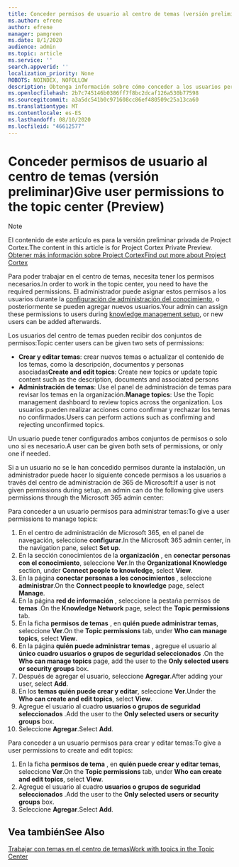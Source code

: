 ```yaml
---
title: Conceder permisos de usuario al centro de temas (versión preliminar)
ms.author: efrene
author: efrene
manager: pamgreen
ms.date: 8/1/2020
audience: admin
ms.topic: article
ms.service: ''
search.appverid: ''
localization_priority: None
ROBOTS: NOINDEX, NOFOLLOW
description: Obtenga información sobre cómo conceder a los usuarios permisos para realizar tareas en el centro de temas
ms.openlocfilehash: 2b7c745146b0386ff7f8bc2dcaf126a530b77598
ms.sourcegitcommit: a3a5dc541b0c971608cc86ef480509c25a13ca60
ms.translationtype: MT
ms.contentlocale: es-ES
ms.lasthandoff: 08/10/2020
ms.locfileid: "46612577"
---
```

# <a name="give-user-permissions-to-the-topic-center-preview"></a><span data-ttu-id="7c66f-103">Conceder permisos de usuario al centro de temas (versión preliminar)</span><span class="sxs-lookup"><span data-stu-id="7c66f-103">Give user permissions to the topic center (Preview)</span></span>

> [!Note] 
> <span data-ttu-id="7c66f-104">El contenido de este artículo es para la versión preliminar privada de Project Cortex.</span><span class="sxs-lookup"><span data-stu-id="7c66f-104">The content in this article is for Project Cortex Private Preview.</span></span> [<span data-ttu-id="7c66f-105">Obtener más información sobre Project Cortex</span><span class="sxs-lookup"><span data-stu-id="7c66f-105">Find out more about Project Cortex</span></span>](https://aka.ms/projectcortex) 

<span data-ttu-id="7c66f-106">Para poder trabajar en el centro de temas, necesita tener los permisos necesarios.</span><span class="sxs-lookup"><span data-stu-id="7c66f-106">In order to work in the topic center, you need to have the required permissions.</span></span> <span data-ttu-id="7c66f-107">El administrador puede asignar estos permisos a los usuarios durante la [configuración de administración del conocimiento](set-up-knowledge-network.md), o posteriormente se pueden agregar nuevos usuarios.</span><span class="sxs-lookup"><span data-stu-id="7c66f-107">Your admin can assign these permissions to users during [knowledge management setup](set-up-knowledge-network.md), or new users can be added afterwards.</span></span>

<span data-ttu-id="7c66f-108">Los usuarios del centro de temas pueden recibir dos conjuntos de permisos:</span><span class="sxs-lookup"><span data-stu-id="7c66f-108">Topic center users can be given two sets of permissions:</span></span>

- <span data-ttu-id="7c66f-109">**Crear y editar temas**: crear nuevos temas o actualizar el contenido de los temas, como la descripción, documentos y personas asociadas</span><span class="sxs-lookup"><span data-stu-id="7c66f-109">**Create and edit topics**: Create new topics or update topic content such as the description, documents and associated persons</span></span>
- <span data-ttu-id="7c66f-110">**Administración de temas**: Use el panel de administración de temas para revisar los temas en la organización.</span><span class="sxs-lookup"><span data-stu-id="7c66f-110">**Manage topics**: Use the Topic management dashboard to review topics across the organization.</span></span> <span data-ttu-id="7c66f-111">Los usuarios pueden realizar acciones como confirmar y rechazar los temas no confirmados.</span><span class="sxs-lookup"><span data-stu-id="7c66f-111">Users can perform actions such as confirming and rejecting unconfirmed topics.</span></span>

<span data-ttu-id="7c66f-112">Un usuario puede tener configurados ambos conjuntos de permisos o solo uno si es necesario.</span><span class="sxs-lookup"><span data-stu-id="7c66f-112">A user can be given both sets of permissions, or only one if needed.</span></span> 

<span data-ttu-id="7c66f-113">Si a un usuario no se le han concedido permisos durante la instalación, un administrador puede hacer lo siguiente concede permisos a los usuarios a través del centro de administración de 365 de Microsoft:</span><span class="sxs-lookup"><span data-stu-id="7c66f-113">If a user is not given permissions during setup, an admin can do the following give users permissions through the Microsoft 365 admin center:</span></span>

<span data-ttu-id="7c66f-114">Para conceder a un usuario permisos para administrar temas:</span><span class="sxs-lookup"><span data-stu-id="7c66f-114">To give a user permissions to manage topics:</span></span>

1. <span data-ttu-id="7c66f-115">En el centro de administración de Microsoft 365, en el panel de navegación, seleccione **configurar**.</span><span class="sxs-lookup"><span data-stu-id="7c66f-115">In the Microsoft 365 admin center, in the navigation pane, select **Set up**.</span></span>
2. <span data-ttu-id="7c66f-116">En la sección conocimientos de la **organización** , en **conectar personas con el conocimiento**, seleccione **Ver**.</span><span class="sxs-lookup"><span data-stu-id="7c66f-116">In the **Organizational Knowledge** section, under **Connect people to knowledge**, select **View**.</span></span>
3. <span data-ttu-id="7c66f-117">En la página **conectar personas a los conocimientos** , seleccione **administrar**.</span><span class="sxs-lookup"><span data-stu-id="7c66f-117">On the **Connect people to knowledge** page, select **Manage**.</span></span>
4. <span data-ttu-id="7c66f-118">En la página **red de información** , seleccione la pestaña permisos de **temas** .</span><span class="sxs-lookup"><span data-stu-id="7c66f-118">On the **Knowledge Network** page, select the **Topic permissions** tab.</span></span>
5. <span data-ttu-id="7c66f-119">En la ficha **permisos de temas** , en **quién puede administrar temas**, seleccione **Ver**.</span><span class="sxs-lookup"><span data-stu-id="7c66f-119">On the **Topic permissions** tab, under **Who can manage topics**, select **View**.</span></span>
6.  <span data-ttu-id="7c66f-120">En la página **quién puede administrar temas** , agregue el usuario al **único cuadro usuarios o grupos de seguridad seleccionados** .</span><span class="sxs-lookup"><span data-stu-id="7c66f-120">On the **Who can manage topics** page, add the user to the **Only selected users or security groups** box.</span></span>
7. <span data-ttu-id="7c66f-121">Después de agregar el usuario, seleccione **Agregar**.</span><span class="sxs-lookup"><span data-stu-id="7c66f-121">After adding your user, select **Add**.</span></span>
3. <span data-ttu-id="7c66f-122">En los **temas quién puede crear y editar**, seleccione **Ver**.</span><span class="sxs-lookup"><span data-stu-id="7c66f-122">Under the **Who can create and edit topics**, select **View**.</span></span>
4. <span data-ttu-id="7c66f-123">Agregue el usuario al cuadro **usuarios o grupos de seguridad seleccionados** .</span><span class="sxs-lookup"><span data-stu-id="7c66f-123">Add the user to the **Only selected users or security groups** box.</span></span>
5. <span data-ttu-id="7c66f-124">Seleccione **Agregar**.</span><span class="sxs-lookup"><span data-stu-id="7c66f-124">Select **Add**.</span></span>

<span data-ttu-id="7c66f-125">Para conceder a un usuario permisos para crear y editar temas:</span><span class="sxs-lookup"><span data-stu-id="7c66f-125">To give a user permissions to create and edit topics:</span></span>

1. <span data-ttu-id="7c66f-126">En la ficha **permisos de tema** , en **quién puede crear y editar temas**, seleccione **Ver**.</span><span class="sxs-lookup"><span data-stu-id="7c66f-126">On the **Topic permissions** tab, under **Who can create and edit topics**, select **View**.</span></span>
2. <span data-ttu-id="7c66f-127">Agregue el usuario al cuadro **usuarios o grupos de seguridad seleccionados** .</span><span class="sxs-lookup"><span data-stu-id="7c66f-127">Add the user to the **Only selected users or security groups** box.</span></span>
3. <span data-ttu-id="7c66f-128">Seleccione **Agregar**.</span><span class="sxs-lookup"><span data-stu-id="7c66f-128">Select **Add**.</span></span>



## <a name="see-also"></a><span data-ttu-id="7c66f-129">Vea también</span><span class="sxs-lookup"><span data-stu-id="7c66f-129">See Also</span></span>
  
[<span data-ttu-id="7c66f-130">Trabajar con temas en el centro de temas</span><span class="sxs-lookup"><span data-stu-id="7c66f-130">Work with topics in the Topic Center</span></span>](work-with-topics.md)



